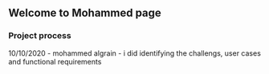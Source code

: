 ## Welcome to Mohammed page


### Project process

10/10/2020 - mohammed algrain - i did identifying the challengs, user cases and functional requirements
